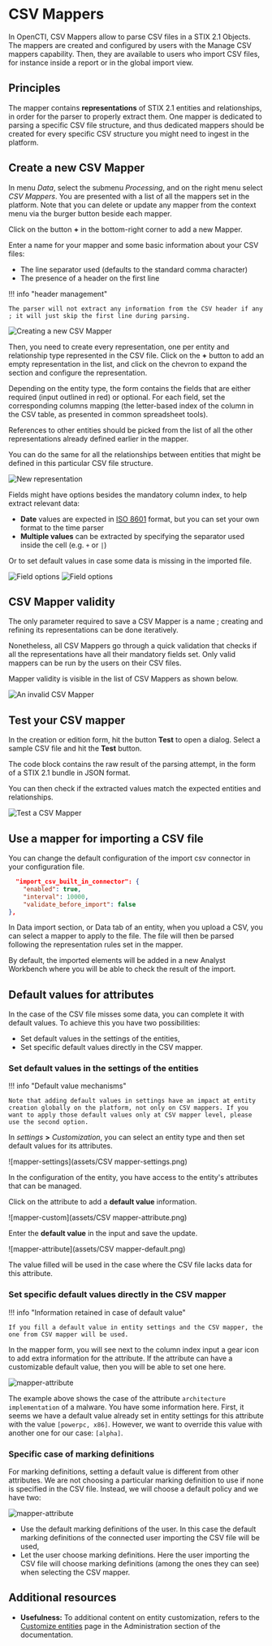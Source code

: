 # CSV Mappers

In OpenCTI, CSV Mappers allow to parse CSV files in a STIX 2.1 Objects. The mappers are created and configured by users with the Manage CSV mappers capability. Then, they are available to users who import CSV files, for instance inside a report or in the global import view.

## Principles

The mapper contains __representations__ of STIX 2.1 entities and relationships, in order for the parser to properly extract them. One mapper is dedicated to parsing a specific CSV file structure, and thus dedicated mappers should be created for every specific CSV structure you might need to ingest in the platform.

## Create a new CSV Mapper

In menu _Data_, select the submenu _Processing_, and on the right menu select _CSV Mappers_. You are presented with a list of all the mappers set in the platform. Note that you can delete or update any mapper from the context menu via the burger button beside each mapper.

Click on the button __+__ in the bottom-right corner to add a new Mapper.

Enter a name for your mapper and some basic information about your CSV files: 

- The line separator used (defaults to the standard comma character)
- The presence of a header on the first line

!!! info "header management"

    The parser will not extract any information from the CSV header if any ; it will just skip the first line during parsing.

![Creating a new CSV Mapper](assets/csv-mappers-create.png)

Then, you need to create every representation, one per entity and relationship type represented in the CSV file.
Click on the __+__ button to add an empty representation in the list, and click on the chevron to expand the section and configure the representation.

Depending on the entity type, the form contains the fields that are either required (input outlined in red) or optional.
For each field, set the corresponding columns mapping (the letter-based index of the column in the CSV table, as presented in common spreadsheet tools). 

References to other entities should be picked from the list of all the other representations already defined earlier in the mapper.

You can do the same for all the relationships between entities that might be defined in this particular CSV file structure.

![New representation](assets/csv-mappers-rep-1.png)

Fields might have options besides the mandatory column index, to help extract relevant data:

- __Date__ values are expected in [ISO 8601](https://en.wikipedia.org/wiki/ISO_8601?oldformat=true) format, but you can set your own format to the time parser
- __Multiple values__ can be extracted by specifying the separator used inside the cell (e.g. `+` or `|`)

Or to set default values in case some data is missing in the imported file.

![Field options](assets/csv-mappers-field-options-1.png)
![Field options](assets/csv-mappers-field-options-2.png)

## CSV Mapper validity

The only parameter required to save a CSV Mapper is a name ; creating and refining its representations can be done iteratively.

Nonetheless, all CSV Mappers go through a quick validation that checks if all the representations have all their mandatory fields set. 
Only valid mappers can be run by the users on their CSV files.

Mapper validity is visible in the list of CSV Mappers as shown below.

![An invalid CSV Mapper](assets/csv-mappers-invalid.png)

## Test your CSV mapper

In the creation or edition form, hit the button __Test__ to open a dialog. Select a sample CSV file and hit the __Test__ button.

The code block contains the raw result of the parsing attempt, in the form of a STIX 2.1 bundle in JSON format.

You can then check if the extracted values match the expected entities and relationships.

![Test a CSV Mapper](assets/csv-mappers-test.png)


## Use a mapper for importing a CSV file

You can change the default configuration of the import csv connector in your configuration file.
```json
  "import_csv_built_in_connector": {
    "enabled": true, 
    "interval": 10000, 
    "validate_before_import": false
},
```

In Data import section, or Data tab of an entity, when you upload a CSV, you can select a mapper to apply to the file. 
The file will then be parsed following the representation rules set in the mapper.

By default, the imported elements will be added in a new Analyst Workbench where you will be able to check the result of the import.

## Default values for attributes

In the case of the CSV file misses some data, you can complete it with default values. To achieve this you have two possibilities:

- Set default values in the settings of the entities,
- Set specific default values directly in the CSV mapper.

### Set default values in the settings of the entities

!!! info "Default value mechanisms"

    Note that adding default values in settings have an impact at entity creation globally on the platform, not only on CSV mappers. If you want to apply those default values only at CSV mapper level, please use the second option.

In _settings_ __>__ _Customization_, you can select an entity type and then set default values for its attributes.

![mapper-settings](assets/CSV  mapper-settings.png)

In the configuration of the entity, you have access to the entity's attributes that can be managed.

Click on the attribute to add a __default value__ information.

![mapper-custom](assets/CSV mapper-attribute.png)

Enter the __default value__ in the input and save the update.

![mapper-attribute](assets/CSV mapper-default.png)

The value filled will be used in the case where the CSV file lacks data for this attribute.

### Set specific default values directly in the CSV mapper

!!! info "Information retained in case of default value"

    If you fill a default value in entity settings and the CSV mapper, the one from CSV mapper will be used.

In the mapper form, you will see next to the column index input a gear icon to add extra information for the attribute. If the attribute can have a customizable default value, then you will be able to set one here.

![mapper-attribute](assets/csv-mappers-default-values.png)

The example above shows the case of the attribute `architecture implementation` of a malware. You have some information here. First, it seems we have a default value already set in entity settings for this attribute with the value `[powerpc, x86]`. However, we want to override this value with another one for our case: `[alpha]`.

### Specific case of marking definitions

For marking definitions, setting a default value is different from other attributes. We are not choosing a particular marking definition to use if none is specified in the CSV file. Instead, we will choose a default policy and we have two:

![mapper-attribute](assets/csv-mappers-default-markings.png)

- Use the default marking definitions of the user. In this case the default marking definitions of the connected user importing the CSV file will be used,
- Let the user choose marking definitions. Here the user importing the CSV file will choose marking definitions (among the ones they can see) when selecting the CSV mapper.

## Additional resources

- **Usefulness:** To additional content on entity customization, refers to the [Customize entities](./entities.md) page in the Administration section of the documentation.
